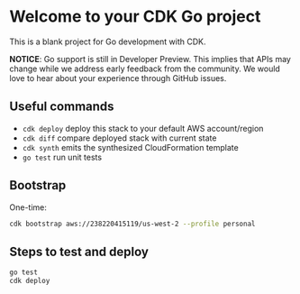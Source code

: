 # Welcome to your CDK Go project

This is a blank project for Go development with CDK.

**NOTICE**: Go support is still in Developer Preview. This implies that APIs may
change while we address early feedback from the community. We would love to hear
about your experience through GitHub issues.

## Useful commands

 * `cdk deploy`      deploy this stack to your default AWS account/region
 * `cdk diff`        compare deployed stack with current state
 * `cdk synth`       emits the synthesized CloudFormation template
 * `go test`         run unit tests

## Bootstrap

One-time:

```bash
cdk bootstrap aws://238220415119/us-west-2 --profile personal
```

## Steps to test and deploy

```bash
go test
cdk deploy
```
